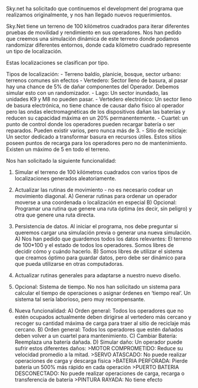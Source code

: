 Sky.net ha solicitado que continuemos el development del programa que realizamos originalmente, y nos han llegado nuevos requerimientos.

Sky.Net tiene un terreno de 100 kilómetros cuadrados para iterar diferentes pruebas de movilidad y rendimiento en sus operadores. Nos han pedido que creemos una simulación dinámica de este terreno donde podamos randomizar diferentes entornos, donde cada kilómetro cuadrado represente un tipo de localización.

Estas localizaciones se clasifican por tipo.

Tipos de localización:
	- Terreno baldío, planicie, bosque, sector urbano: terrenos comunes sin efectos
	- Vertedero: Sector lleno de basura, al pasar hay una chance de 5% de dañar componentes del Operador. Debemos simular esto con un randomizador.
	- Lago: Un sector inundado, las unidades K9 y M8 no pueden pasar.
	- Vertedero electrónico: Un sector lleno de basura electrónica, no tiene chance de causar daño físico al operador pero las ondas electromagnéticas de los dispositivos dañan las baterías y reducen su capacidad máxima en un 20% permanentemente.
	- Cuartel: un punto de control donde los operadores pueden recargar batería o ser reparados. Pueden existir varios, pero nunca más de 3.
	- Sitio de reciclaje: Un sector dedicado a transformar basura en recursos útiles. Estos sitios poseen puntos de recarga para los operadores pero no de mantenimiento. Existen un máximo de 5 en todo el terreno.
	
Nos han solicitado la siguiente funcionalidad:
1) Simular el terreno de 100 kilómetros cuadrados con varios tipos de localizaciones generados aleatoriamente.
2) Actualizar las rutinas de movimiento - no es necesario codear un movimiento diagonal.
	A) Generar rutinas para ordenar un operador moverse a una coordenada o localización en especial
	B) Opcional: Programar una rutina que genere una ruta óptima (es decir, sin peligro) y otra que genere una ruta directa.
3) Persistencia de datos. Al iniciar el programa, nos debe preguntar si queremos cargar una simulación previa o generar una nueva simulación.
	A) Nos han pedido que guardemos todos los datos relevantes: El terreno de 100*100 y el estado de todos los operadores. Somos libres de decidir cómo y cuándo hacerlo.
	B) Somos libres de utilizar el sistema que creamos óptimo para guardar datos, pero debe ser dinámico para que pueda utilizarse en otras computadoras.
4) Actualizar rutinas generales para adaptarse a nuestro nuevo diseño.
5) Opcional: Sistema de tiempo. No nos han solicitado un sistema para calcular el tiempo de operaciones o asignar órdenes en ‘tiempo real’. Un sistema tal sería laborioso, pero muy recompensante.

5) Nueva funcionalidad:
	A) Orden general: Todos los operadores que no estén ocupados actualmente deben dirigirse al vertedero más cercano y recoger su cantidad máxima de carga para traer al sitio de reciclaje más cercano.
	B) Orden general: Todos los operadores que estén dañados deben volver a un cuartel para mantenimiento.
	C) Cambiar Batería: Reemplaza una batería dañada.
	D) Simular daño: Un operador puede sufrir estos diferentes daños:
		>MOTOR COMPROMETIDO: Reduce su velocidad promedio a la mitad.
		>SERVO ATASCADO: No puede realizar operaciones de carga y descarga física
		>BATERIA PERFORADA: Pierde batería un 500% más rápido en cada operación
		>PUERTO BATERIA DESCONECTADO: No puede realizar operaciones de carga, recarga o transferencia de batería
		>PINTURA RAYADA: No tiene efecto